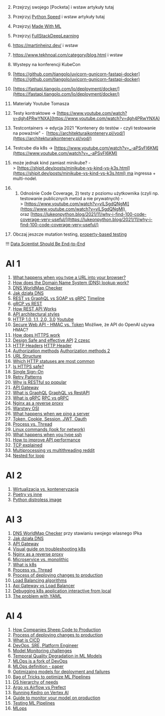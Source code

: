 2. Przejrzyj swojego [Pocketa] i wstaw artykuły tutaj
3. Przejrzyj [Python Speed](https://pythonspeed.com/) i wstaw artykuły tutaj
4. Przejrzyj [Made With ML](https://madewithml.com/)
5. Przejrzyj [FullStackDeepLearning](https://fullstackdeeplearning.com/course/)
6. https://martinheinz.dev/ i wstaw
7. https://www.tekhnoal.com/category/blog.html i wstaw
8. Wystepy na konferencji KubeCon

10. [https://github.com/tiangolo/uvicorn-gunicorn-fastapi-docker](https://github.com/tiangolo/uvicorn-gunicorn-fastapi-docker)
11. [https://fastapi.tiangolo.com/lo/deployment/docker/](https://fastapi.tiangolo.com/lo/deployment/docker/)
12. Materiały Youtube Tomasza
13. Testy kontraktowe -> [https://www.youtube.com/watch?v=dgh4PRwYNXA](https://www.youtube.com/watch?v=dgh4PRwYNXA)
14. Testcontainers -> edycja 2021 "Kontenery do testów - czyli testowanie na poważnie" -  [https://architekturaikontenery.pl/vod/](https://architekturaikontenery.pl/vod/)  
15. Testcube dla k8s -> [https://www.youtube.com/watch?v=_-aPSvFI6KM](https://www.youtube.com/watch?v=_-aPSvFI6KM)
16. może jednak kind zamiast minikube? -> [https://shipit.dev/posts/minikube-vs-kind-vs-k3s.html](https://shipit.dev/posts/minikube-vs-kind-vs-k3s.html) ma ingressa + multi-node\
17. 1) Odnośnie Code Coverage, 2) testy z poziomu użytkownika (czyli np. testowanie publicznych metod a nie prywatnych) -> [https://www.youtube.com/watch?v=vlLSgdQNgMI](https://www.youtube.com/watch?v=vlLSgdQNgMI)  oraz [https://lukeonpython.blog/2021/11/why-i-find-100-code-coverage-very-useful/](https://lukeonpython.blog/2021/11/why-i-find-100-code-coverage-very-useful/)
18. Obczaj jeszcze mutation testing, [property-based testing](https://semaphoreci.com/blog/property-based-testing-python-hypothesis-pytest)



!!! [Data Scientist Should Be End-to-End](https://eugeneyan.com/writing/end-to-end-data-science/?utm_source=pocket_saves)


# AI 1

1. [What happens when you type a URL into your browser?](https://blog.bytebytego.com/p/what-happens-when-you-type-a-url)
2. [How does the Domain Name System (DNS) lookup work?](https://blog.bytebytego.com/p/how-does-the-domain-name-system-dns)
3. [DNS WorldMap Checker](https://dnschecker.org/#A/www.google.com)
4. [Jak działa DNS](https://blog.bytebytego.com/i/109085468/how-does-dns-work)
5. [REST vs GraphQL vs SOAP vs gRPC](https://blog.bytebytego.com/p/soap-vs-rest-vs-graphql-vs-rpc) [Timeline](https://blog.bytebytego.com/i/85578651/api-architectural-styles)
6. [gRCP vs REST](https://blog.bytebytego.com/i/121101935/how-to-choose-between-rpc-and-restful)
7. [How REST API Works](https://blog.bytebytego.com/i/89821739/how-does-rest-api-work)
8. [API architectural styles](https://blog.bytebytego.com/i/106350890/what-are-the-api-architectural-styles)
9. [HTTP 1.0, 1.1, 2.0, 3.0](https://blog.bytebytego.com/p/http-10-http-11-http-20-http-30-quic) [Youtube](https://blog.bytebytego.com/i/69544276/http-http-http)
10. [Secure Web API - HMAC vs. Token](https://blog.bytebytego.com/p/how-to-design-a-secture-web-api-access) Możliwe, że API do OpenAI używa HMAC?
11. [How does HTTPS work](https://blog.bytebytego.com/i/53596514/how-does-https-work)
13. [Design Safe and effective API](https://blog.bytebytego.com/i/111973267/how-do-we-design-effective-and-safe-apis) [2 czesc](https://blog.bytebytego.com/p/design-effective-and-secure-rest)
14. [HTTP Headers](https://blog.bytebytego.com/i/125673986/important-things-about-http-headers-you-may-not-know) [HTTP Header](https://www.linkedin.com/posts/alexxubyte_systemdesign-coding-interviewtips-activity-7069700329595924480-tRCj/?utm_source=share&utm_medium=member_desktop)
15. [Authorization methods](https://blog.bytebytego.com/p/password-session-cookie-token-jwt) [Authorization methods 2](https://blog.bytebytego.com/p/password-session-cookie-token-jwt-ec1)
16. [URL Structure](https://blog.bytebytego.com/i/110521562/do-you-know-all-the-components-of-a-url)
17. [Which HTTP statuses are most common](https://blog.bytebytego.com/i/110521562/which-http-status-codes-are-most-common)
18. [Is HTTPS safe?](https://blog.bytebytego.com/i/70478435/is-https-safe)
19. [Single Sign-On](https://blog.bytebytego.com/i/54898662/what-is-sso-single-sign-on)
20. [Retry Patterns](https://blog.bytebytego.com/i/56949882/retry-patterns)
21. [Why is RESTful so popular](https://blog.bytebytego.com/p/why-is-restful-api-so-popular)
22. [API Gateway](https://blog.bytebytego.com/i/72593300/what-does-api-gateway-do)
23. [What is GraphQL](https://blog.bytebytego.com/i/72593300/what-is-graphql-is-it-a-replacement-for-the-rest-api) [GraphQL vs RestAPI](https://blog.bytebytego.com/i/84137023/what-is-graphql-rest-vs-graphql)
24. [What is gRPC](https://blog.bytebytego.com/i/84137023/how-does-grpc-work) [RPC vs gRPC](https://blog.bytebytego.com/i/88429916/rpc-vs-grpc)
25. [Nginx as a reverse proxy](https://blog.bytebytego.com/i/75883385/why-is-nginx-called-a-reverse-proxy)
26. [Warstwy OSI](https://blog.bytebytego.com/i/85578651/how-is-data-sent-over-the-network-why-do-we-need-so-many-layers-in-the-osi-model)
27. [What happens when we ping a server](https://blog.bytebytego.com/i/85578651/what-happens-when-we-ping-a-server)
28. [Token, Cookie, Session, JWT, Oauth](https://blog.bytebytego.com/i/86976622/token-cookie-session)
29. [Process vs. Thread](https://blog.bytebytego.com/i/91155806/what-is-the-difference-between-process-and-thread)
30. [Linux commands (look for network)](https://xmind.app/m/WwtB/)
31. [What happens when you type ssh](https://blog.bytebytego.com/i/114917564/popular-interview-question-what-happens-when-you-type-ssh-hostname)
32. [How to improve API performance](https://blog.bytebytego.com/i/128938667/how-to-improve-api-performance)
33. [TCP explained](https://blog.bytebytego.com/p/everything-you-always-wanted-to-know)
34. [Multiprocessing vs multithreading reddit](https://www.reddit.com/r/Python/comments/13uxqez/i_used_multiprocessing_and_multithreading_at_the/?utm_name=androidcss&utm_source=pocket_saves)
35. [Nested for loop](https://getpocket.com/read/3746640165)



# AI 2

1. [Wirtualizacja vs. konteneryzacja](https://blog.bytebytego.com/p/what-are-the-differences-between)
2. [Poetry vs inne](https://getpocket.com/read/3635596132)
3. [Python distroless image](https://getpocket.com/read/3781257562)


# AI 3

1. [DNS WorldMap Checker](https://dnschecker.org/#A/www.google.com) przy stawianiu swojego wlasnego IPka
2. [Jak działa DNS](https://blog.bytebytego.com/i/109085468/how-does-dns-work)
3. [API Gateway](https://blog.bytebytego.com/i/72593300/what-does-api-gateway-do)
4. [Visual guide on troubleshooting k8s](https://blog.bytebytego.com/i/72593300/kubernetes)
5. [Nginx as a reverse proxy](https://blog.bytebytego.com/i/75883385/why-is-nginx-called-a-reverse-proxy)
6. [Microservice vs. monolithic](https://blog.bytebytego.com/i/88429916/what-are-the-differences-between-monolithic-and-microservice-architecture)
7. [What is k8s](https://blog.bytebytego.com/i/88429916/what-is-ks-kubernetes)
8. [Process vs. Thread](https://blog.bytebytego.com/i/91155806/what-is-the-difference-between-process-and-thread)
9. [Process of deploying changes to production](https://blog.bytebytego.com/i/98040721/what-is-the-process-for-deploying-changes-to-production)
10. [Load Balancing algorithms](https://blog.bytebytego.com/i/103707419/what-are-the-common-load-balancing-algorithms)
11. [Api Gateway vs Load Balancer](https://blog.bytebytego.com/i/104978579/what-are-the-differences-between-a-load-balancer-and-an-api-gateway)
12. [Debugging k8s application interactive from local](https://martinheinz.dev/blog/99)
13. [The problem with YAML](https://getpocket.com/read/3785016570)

# AI 4

1. [How Companies Sheep Code to Production](https://blog.bytebytego.com/i/57967195/how-do-companies-typically-ship-code-to-production)
2. [Process of deploying changes to production](https://blog.bytebytego.com/i/98040721/what-is-the-process-for-deploying-changes-to-production)
3. [What is CICD](https://blog.bytebytego.com/i/98040721/what-is-cicd-how-does-it-help-us-ship-faster-is-it-worth-the-hassle)
4. [DevOps, SRE, Platform Engineer](https://blog.bytebytego.com/i/110521562/devops-vs-sre-vs-platform-engineering-what-is-the-difference)
5. [Model Monitoring challenges](https://getpocket.com/read/3541428265)
6. [Temporal Quality Degradation in ML Models](https://getpocket.com/read/3802532084)
7. [MLOps is a fork of DevOps](https://getpocket.com/read/3813735267)
8. [MLOps definition - paper](https://arxiv.org/pdf/2205.02302.pdf)
9. [Optimizaing models for deployment and failures](https://getpocket.com/read/3793942668)
10. [Bag of Tricks to optimize ML Pipelines](https://getpocket.com/read/3786436622)
11. [DS hierarchy of needs](https://getpocket.com/read/3709580993)
12. [Argo vs Airflow vs Prefect](https://getpocket.com/read/3738337398)
13. [Running Kedro on Vertex AI](https://getpocket.com/read/3694010736)
14. [Guide to monitor your model on production](https://getpocket.com/read/3732294788)
15. [Testing ML Pipelines](https://eugeneyan.com/writing/testing-pipelines/?utm_source=pocket_saves)
16. [MLops](https://getpocket.com/read/3703492897)